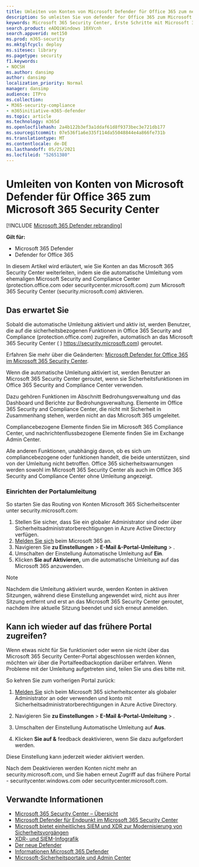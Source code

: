 ```yaml
---
title: Umleiten von Konten von Microsoft Defender für Office 365 zum neuen Microsoft 365 Security Center
description: So umleiten Sie von defender for Office 365 zum Microsoft 365 Security Center.
keywords: Microsoft 365 Security Center, Erste Schritte mit Microsoft 365 Security Center, Sicherheitscenterumleitung
search.product: eADQiWindows 10XVcnh
search.appverid: met150
ms.prod: m365-security
ms.mktglfcycl: deploy
ms.sitesec: library
ms.pagetype: security
f1.keywords:
- NOCSH
ms.author: dansimp
author: dansimp
localization_priority: Normal
manager: dansimp
audience: ITPro
ms.collection:
- M365-security-compliance
- m365initiative-m365-defender
ms.topic: article
ms.technology: m365d
ms.openlocfilehash: 2a4b122b3ef3a1ddaf61d8f9373bec3e721db177
ms.sourcegitcommit: 07e536f1a6e335f114da55048844e4a866fe731b
ms.translationtype: MT
ms.contentlocale: de-DE
ms.lasthandoff: 05/25/2021
ms.locfileid: "52651380"
---
```

# <a name="redirecting-accounts-from-microsoft-defender-for-office-365-to-the-microsoft-365-security-center"></a>Umleiten von Konten von Microsoft Defender für Office 365 zum Microsoft 365 Security Center

[!INCLUDE [Microsoft 365 Defender rebranding](../includes/microsoft-defender.md)]

**Gilt für:**

- Microsoft 365 Defender
- Defender for Office 365

In diesem Artikel wird erläutert, wie Sie Konten an das Microsoft 365 Security Center weiterleiten, indem sie die automatische Umleitung vom ehemaligen Microsoft Security and Compliance Center (protection.office.com oder securitycenter.microsoft.com) zum Microsoft 365 Security Center (security.microsoft.com) aktivieren.

## <a name="what-to-expect"></a>Das erwartet Sie
Sobald die automatische Umleitung aktiviert und aktiv ist, werden Benutzer, die auf die sicherheitsbezogenen Funktionen in Office 365 Security and Compliance (protection.office.com) zugreifen, automatisch an das Microsoft 365 Security Center ( ) https://security.microsoft.com) geroutet.  

Erfahren Sie mehr über die Geänderten: [Microsoft Defender for Office 365 im Microsoft 365 Security Center](microsoft-365-security-center-mdo.md).

Wenn die automatische Umleitung aktiviert ist, werden Benutzer an Microsoft 365 Security Center geroutet, wenn sie Sicherheitsfunktionen im Office 365 Security and Compliance Center verwenden.

Dazu gehören Funktionen im Abschnitt Bedrohungsverwaltung und das Dashboard und Berichte zur Bedrohungsverwaltung. Elemente im Office 365 Security and Compliance Center, die nicht mit Sicherheit in Zusammenhang stehen, werden nicht an das Microsoft 365 umgeleitet.

Compliancebezogene Elemente finden Sie im Microsoft 365 Compliance Center, und nachrichtenflussbezogene Elemente finden Sie im Exchange Admin Center.

Alle anderen Funktionen, unabhängig davon, ob es sich um compliancebezogene oder funktionen handelt, die beide unterstützen, sind von der Umleitung nicht betroffen. Office 365 sicherheitswarnungen werden sowohl im Microsoft 365 Security Center als auch im Office 365 Security and Compliance Center ohne Umleitung angezeigt.  

### <a name="set-up-portal-redirection"></a>Einrichten der Portalumleitung
So starten Sie das Routing von Konten Microsoft 365 Sicherheitscenter unter security.microsoft.com:

1. Stellen Sie sicher, dass Sie ein globaler Administrator sind oder über Sicherheitsadministratorberechtigungen in Azure Active Directory verfügen.
2. [Melden Sie sich](https://security.microsoft.com/) beim Microsoft 365 an.
3. Navigieren Sie **zu Einstellungen**  >  **E-Mail &-Portal-Umleitung**  >  .  
4. Umschalten der Einstellung Automatische Umleitung auf **Ein**.
5. Klicken **Sie auf Aktivieren,** um die automatische Umleitung auf das Microsoft 365 anzuwenden.

> [!NOTE]
> Nachdem die Umleitung aktiviert wurde, werden Konten in aktiven Sitzungen, während diese Einstellung angewendet wird, nicht aus ihrer Sitzung entfernt und erst an das Microsoft 365 Security Center geroutet, nachdem ihre aktuelle Sitzung beendet und sich erneut anmelden.

## <a name="can-i-go-back-to-using-the-former-portal"></a>Kann ich wieder auf das frühere Portal zugreifen?
Wenn etwas nicht für Sie funktioniert oder wenn sie nicht über das Microsoft 365 Security Center-Portal abgeschlossen werden können, möchten wir über die Portalfeedbackoption darüber erfahren. Wenn Probleme mit der Umleitung aufgetreten sind, teilen Sie uns dies bitte mit.

So kehren Sie zum vorherigen Portal zurück:

1. [Melden Sie](https://security.microsoft.com/) sich beim Microsoft 365 sicherheitscenter als globaler Administrator an oder verwenden und konto mit Sicherheitsadministratorberechtigungen in Azure Active Directory.

2. Navigieren Sie **zu Einstellungen**  >  **E-Mail &-Portal-Umleitung**  >  .   

3. Umschalten der Einstellung Automatische Umleitung auf **Aus**.

4. Klicken **Sie auf &** feedback deaktivieren, wenn Sie dazu aufgefordert werden.

Diese Einstellung kann jederzeit wieder aktiviert werden.

Nach dem Deaktivieren werden Konten nicht mehr an security.microsoft.com, und Sie haben erneut Zugriff auf das frühere Portal - securitycenter.windows.com oder securitycenter.microsoft.com.

## <a name="related-information"></a>Verwandte Informationen
- [Microsoft 365 Security Center – Übersicht](overview-security-center.md)
- [Microsoft Defender für Endpunkt im Microsoft 365 Security Center](microsoft-365-security-center-mde.md)
- [Microsoft bietet einheitliches SIEM und XDR zur Modernisierung von Sicherheitsvorgängen](https://www.microsoft.com/security/blog/?p=91813) 
- [XDR- und SIEM-Infografik](https://afrait.com/blog/xdr-versus-siem/) 
- [Der neue Defender](https://afrait.com/blog/the-new-defender/) 
- [Informationen Microsoft 365 Defender](https://www.microsoft.com/microsoft-365/security/microsoft-365-defender) 
- [Microsoft-Sicherheitsportale und Admin Center](portals.md)
